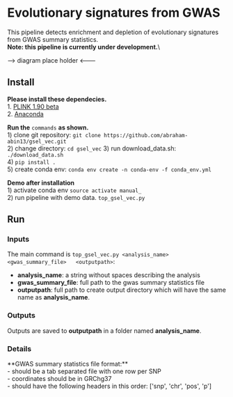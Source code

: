 # Evolutionary signatures from GWAS
This pipeline detects enrichment and depletion of evolutionary signatures from GWAS summary statistics.<br>
**Note: this pipeline is currently under development.**\

--> diagram place holder <---

## Install
**Please install these dependecies.** <br>1. [PLINK 1.90 beta](https://www.cog-genomics.org/plink2) <br>
2. [Anaconda](https://www.anaconda.com/products/individual)

**Run the** `commands` **as shown.** <br> 1) clone git repository: `git clone https://github.com/abraham-abin13/gsel_vec.git` <br>
2) change directory: `cd gsel_vec`
3) run download_data.sh: `./download_data.sh` <br>
4) `pip install .` <br>
5) create conda env: `conda env create -n conda-env -f conda_env.yml`

**Demo after installation** <br> 1) activate conda env `source activate manual_` <br> 
2) run pipeline with demo data. `top_gsel_vec.py`


## Run 
### Inputs 
The main command is `top_gsel_vec.py <analysis_name>   <gwas_summary_file>   <outputpath>`: 
- **analysis_name**: a string without spaces describing the analysis <br> 
- **gwas_summary_file**: full path to the gwas summary statistics file <br>
-  **outputpath**: full path to create output directory which will have the same name as **analysis_name**.

### Outputs
Outputs are saved to **outputpath** in a folder named **analysis_name**. 



### Details
<gwas summary file format >
 **GWAS summary statistics file format:**<br>- should be a tab separated file with one row per SNP <br>- coordinates should be in GRChg37<br>- should have the following headers in this order: ['snp', 'chr', 'pos', 'p'] 
  




